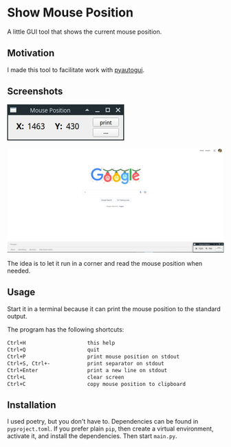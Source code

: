 Show Mouse Position
===================

A little GUI tool that shows the current mouse position.

Motivation
----------

I made this tool to facilitate work with [pyautogui](https://github.com/asweigart/pyautogui).

Screenshots
-----------

![](assets/01.jpg)

![](assets/02.png)

The idea is to let it run in a corner and read the mouse position when needed.

Usage
-----

Start it in a terminal because it can print the mouse position
to the standard output.

The program has the following shortcuts:

```
Ctrl+H                    this help
Ctrl+Q                    quit
Ctrl+P                    print mouse position on stdout
Ctrl+S, Ctrl+-            print separator on stdout
Ctrl+Enter                print a new line on stdout
Ctrl+L                    clear screen
Ctrl+C                    copy mouse position to clipboard
```

Installation
------------

I used poetry, but you don't have to. Dependencies can be found in `pyproject.toml`.
If you prefer plain `pip`, then create a virtual environment, activate it, and install
the dependencies. Then start `main.py`.
